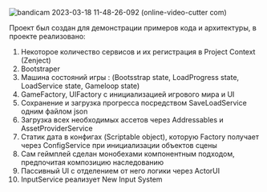 ![bandicam 2023-03-18 11-48-26-092 (online-video-cutter com)](https://user-images.githubusercontent.com/78159702/226095593-da7ffaa6-faef-4cf3-ab75-191edfec0c31.gif)

Проект был создан для демонстрации примеров кода и архитектуры, в проекте реализовано:
1) Некоторое количество сервисов и их регистрация в Project Context (Zenject)
2) Bootstraper
3) Машина состояний игры : (Bootsstrap state, LoadProgress state, LoadService state, Gameloop state)
4) GameFactory, UIFactory с инициализацией игрового мира и UI
5) Сохранение и загрузка прогресса посредством SaveLoadService одним файлом json
6) Загрузка всех необходимых ассетов через Addressables и AssetProviderService
7) Статик дата в конфигах (Scriptable object), которую Factory получает через ConfigService при инициализации объектов сцены
8) Сам геймплей сделан монобехами компонентным подходом, предпочитая композицию наследованию
9) Пассивный UI с отделением от него логики через ActorUI
10) InputService реализует New Input System
